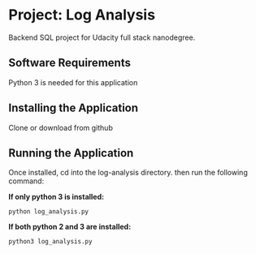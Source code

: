 # Project: Log Analysis

Backend SQL project for Udacity full stack nanodegree.

## Software Requirements

Python 3 is needed for this application 

## Installing the Application

Clone or download from github

## Running the Application

Once installed, cd into the log-analysis directory.
then run the following command:

**If only python 3 is installed:**

`python log_analysis.py`

**If both python 2 and 3 are installed:**

`python3 log_analysis.py`

